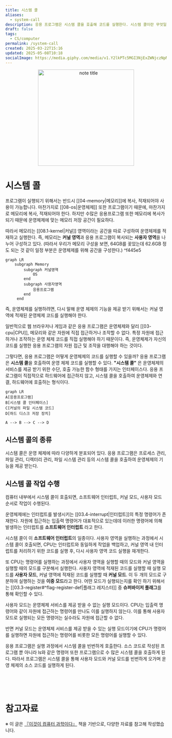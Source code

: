 ```yaml
---
title: 시스템 콜
aliases:
  - system-call
description: 응용 프로그램은 시스템 콜을 호출해 코드를 실행한다. 시스템 콜이란 무엇일까
draft: false
tags:
  - CS/computer
permalink: /system-call
created: 2025-03-22T15:16
updated: 2025-05-08T10:18
socialImage: https://media.giphy.com/media/v1.Y2lkPTc5MGI3NjExZWNjczNpM3lyMDIxZG93Yjk5OWk4dGN5cjF2MzJtMDFndW90a2JseCZlcD12MV9naWZzX3NlYXJjaCZjdD1n/nea1LCYl8r8k0/giphy.gif
---
```

<p align="center">
  <img src="https://media.giphy.com/media/v1.Y2lkPTc5MGI3NjExZWNjczNpM3lyMDIxZG93Yjk5OWk4dGN5cjF2MzJtMDFndW90a2JseCZlcD12MV9naWZzX3NlYXJjaCZjdD1n/nea1LCYl8r8k0/giphy.gif" alt="note title" width="300">
</p>

# 시스템 콜

프로그램이 실행되기 위해서는 반드시 [[04-memory|메모리]]에 복사, 적재되어야 사용이 가능합니다. 마찬가지로 [[08-os|운영체제]] 또한 프로그램이기 때문에, 마찬가지로 메모리에 복사, 적재되어야 한다. 하지만 수많은 응용프로그램 또한 메모리에 복사가 되기 때문에 운영체제에 맞는 메모리 저장 공간이 필요하다.

따라서 메모리는 [[08.1-kernel|커널]] 영역이라는 공간을 따로 구성하여 운영체제를 적재하고 실행한다. 즉, 메모리는 **커널 영역**과 응용 프로그램이 복사되는 **사용자 영역**을 나누어 구성하고 있다. (따라서 우리가 메모리 구성을 보면, 64GB를 꽂았는데 62.6GB 정도 되는 것 같이 일정 부분은 운영체제를 위해 공간을 구성한다.) ^f445e5

```mermaid
graph LR
	subgraph Memory
		subgraph 커널영역
			OS
		end
		subgraph 사용자영역
			응용프로그램
		end
	 end
```

즉, 운영체제를 실행하려면, 다시 말해 운영 체제의 기능을 제공 받기 위해서는 커널 영역에 적재된 운영체제 코드를 실행해야 한다.

일반적으로 웹 브라우저나 게임과 같은 응용 프로그램은 운영체제와 달리 [[03-cpu|CPU]], 메모리와 같은 자원에 직접 접근하거나 조작할 수 없다. 특정 자원에 접근하거나 조작하는 운영 체제 코드를 직접 실행해야 하기 때문이다. 즉, 운영체제가 자신의 코드를 실행한 응용 프로그램의 자원 접근 및 조작을 대행해야 하는 것이다.

그렇다면, 응용 프로그램은 어떻게 운영체제의 코드를 실행할 수 있을까? 응용 프로그램은 **시스템 콜**을 호출하여 운영 체제 코드를 실행할 수 있다. **"시스템 콜"** 은 운영체제의 서비스를 제공 받기 위한 수단, 호출 가능한 함수 형태를 가지는 인터페이스다. 응용 프로그램이 직접적으로 하드웨어에 접근하지 않고, 시스템 콜을 호출하여 운영체제와 연결, 하드웨어에 호출하는 형식이다.

```mermaid
graph LR
A[응용프로그램]
B[시스템 콜 인터페이스]
C[커널의 파일 시스템 코드]
D[하드 디스크 저장 장치]

A --> B --> C --> D

```

## 시스템 콜의 종류

시스템 콜은 운영 체제에 따라 다양하게 분포되어 있다. 응용 프로그램은 프로세스 관리, 파일 관리, 디렉터리 관리, 파일 시스템 관리 등의 시스템 콜을 호출하여 운영체제의 기능을 제공 받는다.

## 시스템 콜 작업 수행

컴퓨터 내부에서 시스템 콜이 호출되면, 소프트웨어 인터럽트, 커널 모드, 사용자 모드 순서로 작업이 수행된다. 

운영체제에는 인터럽트를 발생시키는 [[03.4-interrupt|인터럽트]]의 특정 명령어가 존재한다. 자원에 접근하는 입출력 명령어가 대표적으로 있는데데 이러한 명령어에 의해 발생하는 인터럽트를 **소프트웨어 인터럽트** 라고 한다.

시스템 콜이 이 **소프트웨어 인터럽트**의 일종이다. 사용자 영역을 실행하는 과정에서 시스템 콜이 호출되면, CPU는 인터럽트와 동일하게 작업을 백업하고, 커널 영역 내 인터럽트를 처리하기 위한 코드를 실행 후, 다시 사용자 영역 코드 실행을 재개한다.

또 CPU는 명령어를 실행하는 과정에서 사용자 영역을 실행할 때의 모드와 커널 영역을 실행할 때의 모드를 구분해서 실행한다. 사용자 영역에 적재된 코드를 실행할 때 실행 모드를 **사용자 모드**, 커널 영역에 적재된 코드를 실행할 때 **커널 모드**. 이 두 개의 모드로 구분하여 실행하는 것을 **이중 모드**라고 한다. 어떤 모드가 실행되는지를 확인 하기 위해서는 [[03.3-register#^flag-register-def|플래그 레지스터]] 중 **슈퍼바이저 플래그**를 통해 확인할 수 있다.

사용자 모드는 운영체제 서비스를 제공 받을 수 없는 실행 모드이다. CPU는 입출력 명령어와 같이 자원에 접근하는 명령어를 만나도 이를 실행하지 않는다. 이를 통해 사용자 모드로 실행되는 모든 명령어는 실수라도 자원에 접근할 수 없다.

반면 커널 모드는 운영체제 서비스를 제공 받을 수 있는 실행 모드이기에 CPU가 명령어를 실행하면 자원에 접근하는 명령어를 비롯한 모든 명령어를 실행할 수 있다. 

응용 프로그램은 실행 과정에서 시스템 콜을 빈번하게 호출한다. 소스 코드로 작성된 프로그램 뿐 아니라 ls와 같은 명령어 또한 프로그램으로 수 많은 시스템 콜을 호출하게 된다. 따라서 프로그램은 시스템 콜을 통해 사용자 모드와 커널 모드를 빈번하게 오가며 운영 체제의 소스 코드를 실행하게 된다.

</br></br></br>
# 참고자료
※ 이 글은 [『이것이 컴퓨터 과학이다』](https://product.kyobobook.co.kr/detail/S000214014967) 책을 기반으로, 다양한 자료를 참고해 작성했습니다.